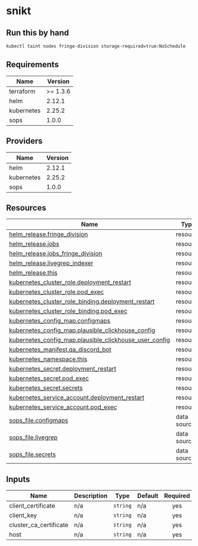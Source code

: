 # snikt

## Run this by hand

```bash
kubectl taint nodes fringe-division storage-required=true:NoSchedule
```

<!-- BEGIN_TF_DOCS -->
## Requirements

| Name | Version |
|------|---------|
| terraform | >= 1.3.6 |
| helm | 2.12.1 |
| kubernetes | 2.25.2 |
| sops | 1.0.0 |

## Providers

| Name | Version |
|------|---------|
| helm | 2.12.1 |
| kubernetes | 2.25.2 |
| sops | 1.0.0 |

## Resources

| Name | Type |
|------|------|
| [helm_release.fringe_division](https://registry.terraform.io/providers/hashicorp/helm/2.12.1/docs/resources/release) | resource |
| [helm_release.jobs](https://registry.terraform.io/providers/hashicorp/helm/2.12.1/docs/resources/release) | resource |
| [helm_release.jobs_fringe_division](https://registry.terraform.io/providers/hashicorp/helm/2.12.1/docs/resources/release) | resource |
| [helm_release.livegrep_indexer](https://registry.terraform.io/providers/hashicorp/helm/2.12.1/docs/resources/release) | resource |
| [helm_release.this](https://registry.terraform.io/providers/hashicorp/helm/2.12.1/docs/resources/release) | resource |
| [kubernetes_cluster_role.deployment_restart](https://registry.terraform.io/providers/hashicorp/kubernetes/2.25.2/docs/resources/cluster_role) | resource |
| [kubernetes_cluster_role.pod_exec](https://registry.terraform.io/providers/hashicorp/kubernetes/2.25.2/docs/resources/cluster_role) | resource |
| [kubernetes_cluster_role_binding.deployment_restart](https://registry.terraform.io/providers/hashicorp/kubernetes/2.25.2/docs/resources/cluster_role_binding) | resource |
| [kubernetes_cluster_role_binding.pod_exec](https://registry.terraform.io/providers/hashicorp/kubernetes/2.25.2/docs/resources/cluster_role_binding) | resource |
| [kubernetes_config_map.configmaps](https://registry.terraform.io/providers/hashicorp/kubernetes/2.25.2/docs/resources/config_map) | resource |
| [kubernetes_config_map.plausible_clickhouse_config](https://registry.terraform.io/providers/hashicorp/kubernetes/2.25.2/docs/resources/config_map) | resource |
| [kubernetes_config_map.plausible_clickhouse_user_config](https://registry.terraform.io/providers/hashicorp/kubernetes/2.25.2/docs/resources/config_map) | resource |
| [kubernetes_manifest.qa_discord_bot](https://registry.terraform.io/providers/hashicorp/kubernetes/2.25.2/docs/resources/manifest) | resource |
| [kubernetes_namespace.this](https://registry.terraform.io/providers/hashicorp/kubernetes/2.25.2/docs/resources/namespace) | resource |
| [kubernetes_secret.deployment_restart](https://registry.terraform.io/providers/hashicorp/kubernetes/2.25.2/docs/resources/secret) | resource |
| [kubernetes_secret.pod_exec](https://registry.terraform.io/providers/hashicorp/kubernetes/2.25.2/docs/resources/secret) | resource |
| [kubernetes_secret.secrets](https://registry.terraform.io/providers/hashicorp/kubernetes/2.25.2/docs/resources/secret) | resource |
| [kubernetes_service_account.deployment_restart](https://registry.terraform.io/providers/hashicorp/kubernetes/2.25.2/docs/resources/service_account) | resource |
| [kubernetes_service_account.pod_exec](https://registry.terraform.io/providers/hashicorp/kubernetes/2.25.2/docs/resources/service_account) | resource |
| [sops_file.configmaps](https://registry.terraform.io/providers/carlpett/sops/1.0.0/docs/data-sources/file) | data source |
| [sops_file.livegrep](https://registry.terraform.io/providers/carlpett/sops/1.0.0/docs/data-sources/file) | data source |
| [sops_file.secrets](https://registry.terraform.io/providers/carlpett/sops/1.0.0/docs/data-sources/file) | data source |

## Inputs

| Name | Description | Type | Default | Required |
|------|-------------|------|---------|:--------:|
| client\_certificate | n/a | `string` | n/a | yes |
| client\_key | n/a | `string` | n/a | yes |
| cluster\_ca\_certificate | n/a | `string` | n/a | yes |
| host | n/a | `string` | n/a | yes |
<!-- END_TF_DOCS -->
